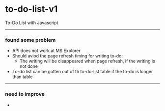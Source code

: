 # to-do-list-v1
To-Do List with Javascript


- - -
### found some problem
- API does not work at MS Explorer
- Should aviod the page refresh timing for writing to-do:
  - The writing will be disappeared when page refresh, if the writing is not done
- To-do list can be gotten out of th to-do-list table if the to-do is longer than table

- - - 
### need to improve
- 
